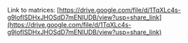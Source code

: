 Link to matrices: [https://drive.google.com/file/d/1TqXLc4s-g9lofISDHxJHOSdD7mENIUDB/view?usp=share_link](https://drive.google.com/file/d/1TqXLc4s-g9lofISDHxJHOSdD7mENIUDB/view?usp=share_link)
